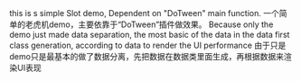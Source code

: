 this is s simple Slot demo, Dependent on "DoTween" main function.
一个简单的老虎机demo，主要依靠于“DoTween”插件做效果。
Because only the demo just made data separation, the most basic of the data in the data first class generation, according to data to render the UI performance
由于只是demo只是最基本的做了数据分离，先把数据在数据类里面生成，再根据数据来渲染UI表现
